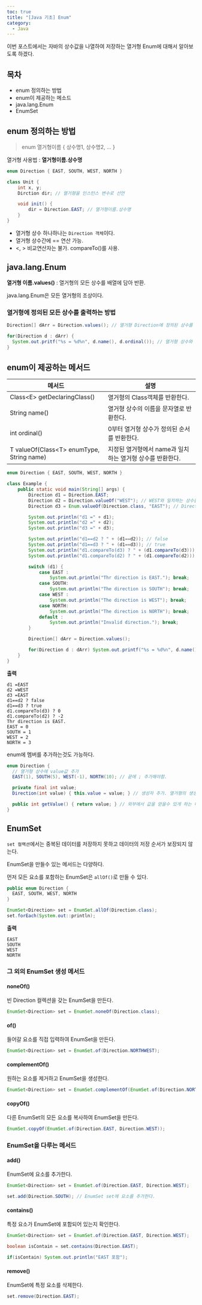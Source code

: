 ```yaml
---
toc: true
title: "[Java 기초] Enum"
category:
  - Java
---
```


이번 포스트에서는 자바의 상수값을 나열하여 저장하는 열거형 Enum에 대해서 알아보도록 하겠다.

## 목차
- enum 정의하는 방법
- enum이 제공하는 메소드
- java.lang.Enum
- EnumSet

## enum 정의하는 방법

> enum 열거형이름 { 상수명1, 상수명2, ... }

열거형 사용법 : **열거형이름.상수명**

```java
enum Direction { EAST, SOUTH, WEST, NORTH }

class Unit {
    int x, y;
    Dirction dir; // 열거형을 인스턴스 변수로 선언

    void init() {
        dir = Direction.EAST; // 열거형이름.상수명
    }
}
```

- 열거형 상수 하나하나는 `Direction 객체`이다.
- 열거형 상수간에 == 연산 가능.
- <, > 비교연산자는 불가. compareTo$($)를 사용.


## java.lang.Enum
**열거형 이름.values$($)** :  열거형의 모든 상수를 배열에 담아 반환.

java.lang.Enum은 모든 열거형의 조상이다.

### 열거형에 정의된 모든 상수를 출력하는 방법
```java
Direction[] dArr = Direction.values(); // 열거형 Direction에 정의된 상수를 배열에 담아 반환

for(Direction d : dArr) {
  System.out.pritf("%s = %d%n", d.name(), d.ordinal()); // 열거형 상수와 번호(0부터)가 출력
}
```

## enum이 제공하는 메서드

| 메서드 | 설명 |
|-------|-------|
| Class<<E>E> getDeclaringClass$($) | 열거형의 Class객체를 반환한다. |
|String name$($) | 열거형 상수의 이름을 문자열로 반환한다. |
|int ordinal$($) | 0부터 열거형 상수가 정의된 순서를 반환한다. |
|T valueOf$($Class<<T>T> enumType, String name) | 지정된 열거형에서 name과 일치하는 열거형 상수를 반환한다.|

```java
enum Direction { EAST, SOUTH, WEST, NORTH }

class Example {
    public static void main(String[] args) {
        Direction d1 = Direction.EAST;
        Direction d2 = Direction.valueOf("WEST"); // WEST와 일치하는 상수를 반환
        Direction d3 = Enum.valueOf(Direction.class, "EAST"); // Direction 열거형에서 EAST와 일치하는 상수를 반환

        System.out.println("d1 =" + d1);
        System.out.println("d2 =" + d2);
        System.out.println("d3 =" + d3);

        System.out.println("d1==d2 ? " + (d1==d2)); // false
        System.out.println("d1==d3 ? " + (d1==d3)); // true
        System.out.println("d1.compareTo(d3) ? " + (d1.compareTo(d3))); // 0
        System.out.println("d1.compareTo(d2) ? " + (d1.compareTo(d2))); // -2

        switch (d1) {
            case EAST :
                System.out.println("Thr direction is EAST."); break;
            case SOUTH:
                System.out.println("The direction is SOUTH"); break;
            case WEST :
                System.out.println("The direction is WEST"); break;
            case NORTH:
                System.out.println("The direction is NORTH"); break;
            default :
                System.out.println("Invalid direction."); break;
        }

        Direction[] dArr = Direction.values();

        for(Direction d : dArr) System.out.printf("%s = %d%n", d.name(), d.ordinal()); // 이름 = 순서
    }
}
```

**출력**
```
d1 =EAST
d2 =WEST
d3 =EAST
d1==d2 ? false
d1==d3 ? true
d1.compareTo(d3) ? 0
d1.compareTo(d2) ? -2
Thr direction is EAST.
EAST = 0
SOUTH = 1
WEST = 2
NORTH = 3
```

enum에 멤버를 추가하는것도 가능하다.

```java
enum Direction {
  // 열거형 상수에 value값 추가
  EAST(1), SOUTH(5), WEST(-1), NORTH(10); // 끝에 ; 추가해야함.

  private final int value;
  Direction(int value) { this.value = value; } // 생성자 추가. 열거형의 생성자는 private이다.

  public int getValue() { return value; } // 외부에서 값을 얻을수 있게 하는 메서드
}
```

## EnumSet

`set 컬랙션`에서는 중복된 데이터를 저장하지 못하고 데이터의 저장 순서가 보장되지 않는다.

EnumSet을 만들수 있는 메서드는 다양하다.

먼저 모든 요소를 포함하는 EnumSet은 `allOf()`로 만들 수 있다.

```java
public enum Direction {
  EAST, SOUTH, WEST, NORTH
}

EnumSet<Direction> set = EnumSet.allOf(Direction.class);
set.forEach(System.out::println);
```

**출력**
```
EAST
SOUTH
WEST
NORTH
```

### 그 외의 EnumSet 생성 메서드

#### noneOf$($)
빈 Direction 컬렉션을 갖는 EnumSet을 만든다.

```java
EnumSet<Direction> set = EnumSet.noneOf(Direction.class);
```

#### of$($)
들어갈 요소를 직접 입력하여 EnumSet을 만든다.

```java
EnumSet<Direction> set = EnumSet.of(Direction.NORTHWEST);
```

#### complementOf$($)
원하는 요소를 제거하고 EnumSet을 생성한다.

```java
EnumSet<Direction> set = EnumSet.complementOf(EnumSet.of(Direction.NORTHWEST));
```

#### copyOf$($)
다른 EnumSet의 모든 요소를 복사하여 EnumSet을 만든다.

```java
EnumSet.copyOf(EnumSet.of(Direction.EAST, Direction.WEST));
```

### EnumSet을 다루는 메서드

#### add$($)
EnumSet에 요소를 추가한다.

```java
EnumSet<Direction> set = EnumSet.of(Direction.EAST, Direction.WEST);

set.add(Direction.SOUTH); // EnumSet set에 요소를 추가한다.
```

#### contains$($)
특정 요소가 EnumSet에 포함되어 있는지 확인한다.

```java
EnumSet<Direction> set = EnumSet.of(Direction.EAST, Direction.WEST);

boolean isContain = set.contains(Direction.EAST);

if(isContain) System.out.println("EAST 포함");
```

#### remove$($)
EnumSet에 특정 요소를 삭제한다.

```java
set.remove(Direction.EAST);
```